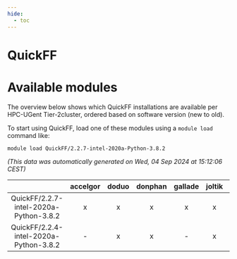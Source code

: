 ```yaml
---
hide:
  - toc
---
```


QuickFF
=======

# Available modules


The overview below shows which QuickFF installations are available per HPC-UGent Tier-2cluster, ordered based on software version (new to old).

To start using QuickFF, load one of these modules using a `module load` command like:

```shell
module load QuickFF/2.2.7-intel-2020a-Python-3.8.2
```

*(This data was automatically generated on Wed, 04 Sep 2024 at 15:12:06 CEST)*  

| |accelgor|doduo|donphan|gallade|joltik|shinx|skitty|
| :---: | :---: | :---: | :---: | :---: | :---: | :---: | :---: |
|QuickFF/2.2.7-intel-2020a-Python-3.8.2|x|x|x|x|x|-|x|
|QuickFF/2.2.4-intel-2020a-Python-3.8.2|-|x|x|-|x|-|x|
